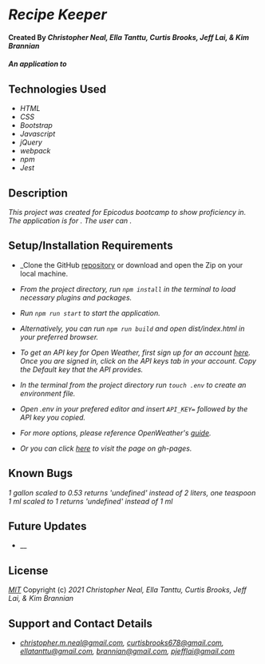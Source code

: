 # _Recipe Keeper_

#### Created By _**Christopher Neal, Ella Tanttu, Curtis Brooks, Jeff Lai, & Kim Brannian**_

#### _An application to_

## Technologies Used

* _HTML_
* _CSS_
* _Bootstrap_
* _Javascript_
* _jQuery_
* _webpack_
* _npm_
* _Jest_

## Description

_This project was created for Epicodus bootcamp to show proficiency in. The application is for . The user can ._

## Setup/Installation Requirements

* _Clone the GitHub [repository](https://github.com/christophermneal/) or download and open the Zip on your local machine.
* _From the project directory, run `npm install` in the terminal to load necessary plugins and packages._
* _Run `npm run start` to start the application._
* _Alternatively, you can run `npm run build` and open dist/index.html in your preferred browser._

* _To get an API key for Open Weather, first sign up for an account [here](https://home.openweathermap.org/users/sign_up). Once you are signed in, click on the API keys tab in your account. Copy the Default key that the API provides._
* _In the terminal from the project directory run `touch .env` to create an environment file._
* _Open .env in your prefered editor and insert `API_KEY=` followed by the API key you copied._

* _For more options, please reference OpenWeather's [guide](https://openweathermap.org/guide)._

* _Or you can click [here](https://christophermneal.github.io/) to visit the page on gh-pages._

## Known Bugs

_1 gallon scaled to 0.53 returns 'undefined' instead of 2 liters, one teaspoon_
_1 ml scaled to 1 returns 'undefined' instead of 1 ml_

## Future Updates

* __

## License

_[MIT](https://opensource.org/licenses/MIT)_
Copyright (c) _2021_ _Christopher Neal, Ella Tanttu, Curtis Brooks, Jeff Lai, & Kim Brannian_

## Support and Contact Details
* _[christopher.m.neal@gmail.com](mailto:christopher.m.neal@gmail.com), [curtisbrooks678@gmail.com](mailto:curtisbrooks678@gmail.com), [ellatanttu@gmail.com](mailto:ellatanttu@gmail.com), [brannian@gmail.com](mailto:brannian@gmail.com), [pjefflai@gmail.com](mailto:pjefflai@gmail.com)_
